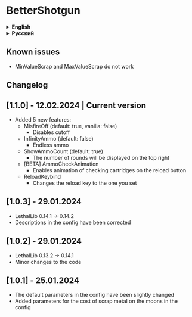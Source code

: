 # BetterShotgun

<details>
<summary><strong>English</strong></summary>

Should support custom moons (I haven't tested)

## Config

All available mod settings can be found in the config ```Hypick.BetterShotgun.cfg```
! If the Rarity parameter is enabled, the item will appear in gifts

Available settings in the config:

- Shotgun
  - Price (default = 700)
    - Cost of a shotgun in the store
  - (Not working) MinValueScrap (default = 40)
    - Minimum cost of a shotgun found on the moon
  - (Not working) MaxValueScrap (default = 70)
    - Maximum cost of a shotgun found on the moon
  - Rarity (default = -1)
    - Rarity of shotgun spawn on moons (higher = more often)
  - MisfireOff (default = true, vanilla = false)
    - Disables cutoff
  - InfinityAmmo (default = false)
    - Endless ammo
  - ShowAmmoCount (default = true)
    - The number of cartridges in the shotgun will be displayed at the top right
  - [BETA] AmmoCheckAnimation (default = true)
    - Adds ammo check animation to the reload button
  - ReloadKeybind (default = false, vanilla = E)
    - Changes the reload key to the one you set
- Shell
  - Price (default: 50)
    - Cost of a cartridge in the store
  - (Not working) MinValueScrap (default = 15)
    - Minimum cost of a cartridge found on the moon
  - (Not working) MaxValueScrap (default = 25)
    - Maximum cost of a cartridge found on the moon
  - Rarity (default = 2)
    - Rarity of the appearance of cartridges on moons (higher = more often)

</details>

<details>
<summary><strong>Русский</strong></summary>

Должен поддерживать кастомные луны (я не тестировал)

## Конфиг

Все доступные настройки мода модно найти в конфиге ```Hypick.BetterShotgun.cfg```
! Если параметр Rarity включен, то предмет будет появляться еще в подарах

Доступные настройки в конфиге:

- Shotgun
  - Price (по умолчанию = 700)
    - Стоимость дробовика в магазине
  - (Не работает) MinValueScrap (по умолчанию = 40)
    - Минимальная стоимость найденного на луне дробовика
  - (Не работает) MaxValueScrap (по умолчанию = 70)
    - Максимальная стоимость найденного на луне дробовика
  - Rarity (по умолчанию = -1)
    - Редкость появления дробовика на лунах (выше = чаще)
  - MisfireOff (по умолчанию = true, ванилла = false)
    - Отключает отсечку
  - InfinityAmmo (по умолчанию = false)
    - Бесконечные патроны
  - ShowAmmoCount (по умолчанию = true)
    - Справа сверху будет отображаться кол-во патронов в дробовике
  - [BETA] AmmoCheckAnimation (по умолчанию = true)
    - Добавляет анимацию проверки патронов на кнопку перезарядки
  - ReloadKeybind (по умолчанию = false, ванилла = E)
    - Меняет клавишу перезарядки на установленную вами
- Shell
  - Price (по умолчанию: 50)
    - Стоимость патрона в магазине
  - (Не работает) MinValueScrap (по умолчанию = 15)
    - Минимальная стоимость найденного на луне патрона
  - (Не работает) MaxValueScrap (по умолчанию = 25)
    - Максимальная стоимость найденного на луне патрона
  - Rarity (по умолчанию = 2)
    - Редкость появления патронов на лунах (выше = чаще)

</details>

## Known issues

- MinValueScrap and MaxValueScrap do not work

## Changelog

## [1.1.0] - 12.02.2024 | Current version

- Added 5 new features:
  - MisfireOff (default: true, vanilla: false)
    - Disables cutoff
  - InfinityAmmo (default: false)
    - Endless ammo
  - ShowAmmoCount (default: true)
    - The number of rounds will be displayed on the top right
  - [BETA] AmmoCheckAnimation
    - Enables animation of checking cartridges on the reload button
  - ReloadKeybind
    - Changes the reload key to the one you set

## [1.0.3] - 29.01.2024

- LethalLib 0.14.1 -> 0.14.2
- Descriptions in the config have been corrected

## [1.0.2] - 29.01.2024

- LethalLib 0.13.2 -> 0.14.1
- Minor changes to the code

## [1.0.1] - 25.01.2024

- The default parameters in the config have been slightly changed
- Added parameters for the cost of scrap metal on the moons in the config
